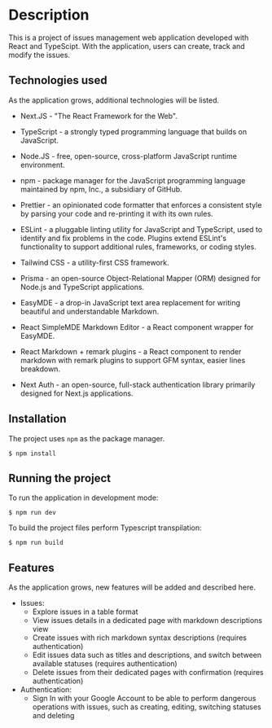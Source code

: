 # Description

This is a project of issues management web application developed with React and TypeScipt. With the application, users can create, track and modify the issues.

## Technologies used

As the application grows, additional technologies will be listed.

- Next.JS - "The React Framework for the Web".

- TypeScript - a strongly typed programming language that builds on JavaScript.

- Node.JS - free, open-source, cross-platform JavaScript runtime environment.

- npm - package manager for the JavaScript programming language maintained by npm, Inc., a subsidiary of GitHub.

- Prettier - an opinionated code formatter that enforces a consistent style by parsing your code and re-printing it with its own rules.

- ESLint - a pluggable linting utility for JavaScript and TypeScript, used to identify and fix problems in the code. Plugins extend ESLint's functionality to support additional rules, frameworks, or coding styles.

- Tailwind CSS - a utility-first CSS framework.

- Prisma - an open-source Object-Relational Mapper (ORM) designed for Node.js and TypeScript applications.

- EasyMDE - a drop-in JavaScript text area replacement for writing beautiful and understandable Markdown.

- React SimpleMDE Markdown Editor - a React component wrapper for EasyMDE.

- React Markdown + remark plugins - a React component to render markdown with remark plugins to support GFM syntax, easier lines breakdown.

- Next Auth - an open-source, full-stack authentication library primarily designed for Next.js applications.

## Installation

The project uses `npm` as the package manager.

```shell
$ npm install
```

## Running the project

To run the application in development mode:

```shell
$ npm run dev
```

To build the project files perform Typescript transpilation:

```shell
$ npm run build
```

## Features

As the application grows, new features will be added and described here.

- Issues:
    - Explore issues in a table format
    - View issues details in a dedicated page with markdown descriptions view
    - Create issues with rich markdown syntax descriptions (requires authentication)
    - Edit issues data such as titles and descriptions, and switch between available statuses (requires authentication)
    - Delete issues from their dedicated pages with confirmation (requires authentication)
- Authentication:
    - Sign In with your Google Account to be able to perform dangerous operations with issues, such as creating, editing, switching statuses and deleting

